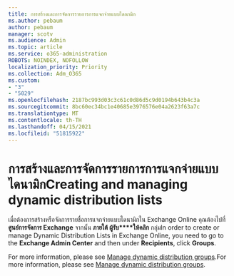 ```yaml
---
title: การสร้างและการจัดการรายการการแจกจ่ายแบบไดนามิก
ms.author: pebaum
author: pebaum
manager: scotv
ms.audience: Admin
ms.topic: article
ms.service: o365-administration
ROBOTS: NOINDEX, NOFOLLOW
localization_priority: Priority
ms.collection: Adm_O365
ms.custom:
- "3"
- "5029"
ms.openlocfilehash: 2187bc993d03c3c61c0d86d5c9d0194b643b4c3a
ms.sourcegitcommit: 8bc60ec34bc1e40685e3976576e04a2623f63a7c
ms.translationtype: MT
ms.contentlocale: th-TH
ms.lasthandoff: 04/15/2021
ms.locfileid: "51815922"
---
```

# <a name="creating-and-managing-dynamic-distribution-lists"></a><span data-ttu-id="9e8e7-102">การสร้างและการจัดการรายการการแจกจ่ายแบบไดนามิก</span><span class="sxs-lookup"><span data-stu-id="9e8e7-102">Creating and managing dynamic distribution lists</span></span>

<span data-ttu-id="9e8e7-103">เมื่อต้องการสร้างหรือจัดการรายชื่อการแจกจ่ายแบบไดนามิกใน Exchange Online คุณต้องไปที่ **ศูนย์การจัดการ Exchange** จากนั้น **ภายใต้ ผู้รับ\*\*\*\*ให้คลิก** กลุ่ม</span><span class="sxs-lookup"><span data-stu-id="9e8e7-103">In order to create or manage Dynamic Distribution Lists in Exchange Online, you need to go to the **Exchange Admin Center** and then under **Recipients**, click **Groups**.</span></span>

<span data-ttu-id="9e8e7-104">For more information, please see [Manage dynamic distribution groups](https://docs.microsoft.com/exchange/recipients-in-exchange-online/manage-dynamic-distribution-groups/manage-dynamic-distribution-groups).</span><span class="sxs-lookup"><span data-stu-id="9e8e7-104">For more information, please see [Manage dynamic distribution groups](https://docs.microsoft.com/exchange/recipients-in-exchange-online/manage-dynamic-distribution-groups/manage-dynamic-distribution-groups).</span></span>
